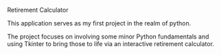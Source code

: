 Retirement Calculator

This application serves as my first project in the realm of python.

The project focuses on involving some minor Python fundamentals and using Tkinter to bring those to life via an interactive retirement calculator.
